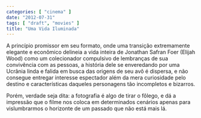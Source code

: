 ```yaml
---
categories: [ "cinema" ]
date: "2012-07-31"
tags: [ "draft", "movies" ]
title: "Uma Vida Iluminada"
---
```

A princípio promissor em seu formato, onde uma transição extremamente
elegante e econômico delineia a vida inteira de Jonathan Safran Foer
(Elijah Wood) como um colecionador compulsivo de lembranças de sua
convivência com as pessoas, a história dele se enveredando por uma
Ucrânia linda e falida em busca das origens de seu avô é dispersa,
e não consegue entregar interesse espectador além da mera curiosidade
pelo destino e características daqueles personagens tão incompletos
e bizarros.

Porém, verdade seja dita: a fotografia é algo de tirar o fôlego, e
dá a impressão que o filme nos coloca em determinados cenários apenas
para vislumbrarmos o horizonte de um passado que não está mais lá.
